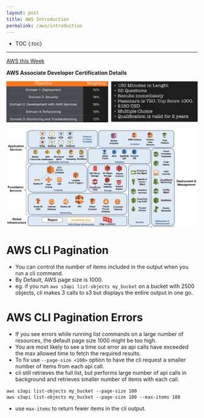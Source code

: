 ```yaml
---
layout: post
title: AWS Introduction
permalink: /aws/introduction
---
```


- TOC
{:toc}

---

[AWS this Week](https://www.youtube.com/playlist?list=PLI1_CQcV71RmeydXo-5K7DAxLsUX6SVhL)

**AWS Associate Developer Certification Details**

![aws-associate-developer-cert-breakup](https://github.com/arpit04tripathi/files-cdn/raw/cdn/aws/intro/aws-associate-developer-cert-breakup.png)

![AWS Components](https://github.com/arpit04tripathi/files-cdn/raw/cdn/aws/intro/aws-components.png)

# AWS CLI Pagination
- You can control the number of items included in the output when you run a cli command.
- By Default, AWS page size is 1000.
- eg. if you run `aws s3api list-objects my_bucket` on a bucket with 2500 objects, cli makes 3 calls to s3 but displays the entire output in one go.

# AWS CLI Pagination Errors
- If you see errors while running list commands on a large number of resources, the default page size 1000 might be too high.
- You are most likely to see a time out error as api calls have exceeded the max allowed time to fetch the required results.
- To fix use `--page-size <100>` option to have the cli request a smaller number of items from each api call.
- cli still retrieves the full list, but performs large number of api calls in background and retrieves smaller number of items with each call.
```
aws s3api list-objects my_bucket --page-size 100
aws s3api list-objects my_bucket --page-size 100 --max-items 180
```
- use `max-items` to return fewer items in the cli output.

